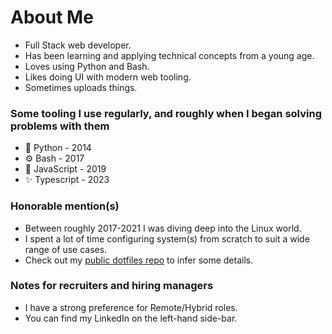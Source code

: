 # About Me

* Full Stack web developer.
* Has been learning and applying technical concepts from a young age.
* Loves using Python and Bash.
* Likes doing UI with modern web tooling.
* Sometimes uploads things.

### Some tooling I use regularly, and roughly when I began solving problems with them

* 🐍 Python - 2014
* ⚙️ Bash - 2017
* 💫 JavaScript - 2019
* ✨ Typescript - 2023

### Honorable mention(s)

* Between roughly 2017-2021 I was diving deep into the Linux world.
* I spent a lot of time configuring system(s) from scratch to suit a wide range of use cases.
* Check out my [public dotfiles repo](https://github.com/innateessence/dotfiles) to infer some details.

### Notes for recruiters and hiring managers

* I have a strong preference for Remote/Hybrid roles.
* You can find my LinkedIn on the left-hand side-bar.
